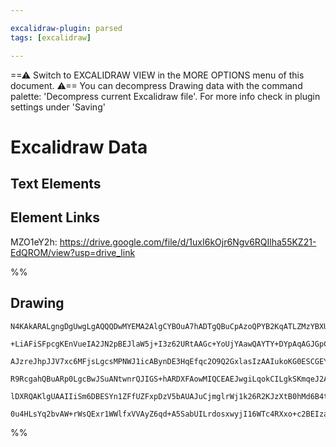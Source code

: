 ```yaml
---

excalidraw-plugin: parsed
tags: [excalidraw]

---
```

==⚠  Switch to EXCALIDRAW VIEW in the MORE OPTIONS menu of this document. ⚠== You can decompress Drawing data with the command palette: 'Decompress current Excalidraw file'. For more info check in plugin settings under 'Saving'



# Excalidraw Data

## Text Elements
## Element Links
MZO1eY2h: https://drive.google.com/file/d/1uxI6kOjr6Ngv6RQIlha55KZ21-EdQROM/view?usp=drive_link

%%
## Drawing
```compressed-json
N4KAkARALgngDgUwgLgAQQQDwMYEMA2AlgCYBOuA7hADTgQBuCpAzoQPYB2KqATLZMzYBXUtiRoIACyhQ4zZAHoFAc0JRJQgEYA6bGwC2CgF7N6hbEcK4OCtptbErHALRY8RMpWdx8Q1TdIEfARcZgRmBShcZQUebQAObQBmGjoghH0EDihmbgBtcDBQMBKIEm4IAFkALQB5AEYEAE0eSVSSyFhECozNBGJiXE1g9tLMbmcAVkn67QB2Sf5SmAn6

+LiAFiSFpcgKEnVueIA2JN2pBEJlaW5j+I3z62URtAAGc+YoUjYAawQAYTY+DYpAqAGJGpCkOdNLhsD9lN8hBxiIDgaCJF9rMw4LhAtlRpAAGaEfD4ADKsBe6EEHkJEE+3z+AHUDm00HxCgIvr8EJSYNSGUDyuckdcOOFcmh6uc2LjsGoVtLXu8uRBEcI4ABJYhS1B5AC65yJ5EyOu4HCEZPOhBRWAquFe9KRKIlzD1xQ60Hg4lQSS5AF8Pgh+tw

AJzreJhpJJV7xc6MFjsLgcsMPNWJ1icABynDE3HqEfqc2O9Q2GxlasIzAAIukoKG0ESCGEYcIUQBRYKZbJ6w3nIRwQYN4gFuYbV7RiM8DY8epnNVEDg/CrSWTyJRkQiMbTKNhsZ4IXQGBQk4IKYgKepCTBa44/WoAK1Ix2zynoxwASgBFLX4SS4NMADS1Rzs4HbEN+n61JUChmAgFAAPxCDiAC8W6MAA+kuK7nMC8KNqgzb4K2arMO4voFB0YCVt

R9RcgahQBuARp0LgcBwJSuANtwnrQJIGS+hARDXFAowMIQCEAEJwgiLqokCILgkSKmqeJ2AiPiUBag2+iUkyAKKRi6AQggULqZpWTabpMnwhqyIKeiFRYhwOJ4lZFmkFpOkZAAYqSFJUkJtIioUEAaV5Vk+XpPIsmy3CcqUEXebp+m8vygohaOSzhZZ2TRZ+wjipKBY5clUW6bU8qKgWKplXl1l+ZwUC+bg+ikkqqCLGF5X5bpvnNeShBGL6PCqk

lDXRQAKlgUAAIIiSm6DBESYn1ZFfUZFxpDzV5bAUAJuCjmglrWj1k26R2KJzXtB0hMd6B4t8VDrSlGQ3c9U0+hU8nieR3xkgAGrcZY5f9QL4E03CTHM8ZhUY+76LxGYEEIvr0SUQbnRtjX6IVDlunqEC/TliIkENI0JeNkBk8QlIIHA0Ok6QJCVGwxAIFdQzBA9xGkaUtNokpaCepAUlAg9xPKLCAAUc5zNQvDFor8uK682iTAAlPSn4IMoVp4j9

0u4HLsYq2bvAW+rWsQExr1WWlfxVVAyZ6qd+A5SabUILrdosxwyjI16WTc4RXxo+c2BEIzaDhwg5wcN73Bx7KQhQEuvpx3bYV2I+CDYDk5KJ3AbMc1zwyEXz8dhXCLuMFN+74EHpRdMF6QF8m9IaZ8Bhfd0J1Wh7i5sARvMttXXr4KE80d/XjcWoPTHgFjxKkuEvHMQGQA==
```
%%